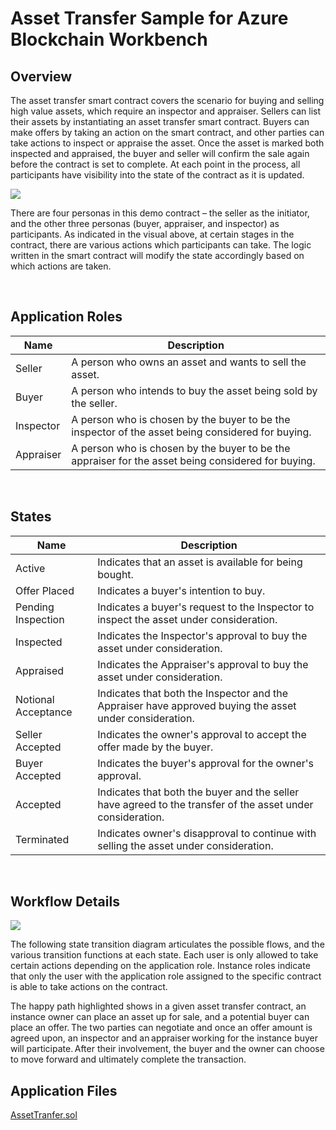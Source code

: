 Asset Transfer Sample for Azure Blockchain Workbench
====================================================

Overview
---------

The asset transfer smart contract covers the scenario for buying and selling
high value assets, which require an inspector and appraiser. Sellers can list
their assets by instantiating an asset transfer smart contract. Buyers can make
offers by taking an action on the smart contract, and other parties can take
actions to inspect or appraise the asset. Once the asset is marked both
inspected and appraised, the buyer and seller will confirm the sale again before
the contract is set to complete. At each point in the process, all participants
have visibility into the state of the contract as it is updated.

![](https://raw.githubusercontent.com/caleteeter/asset-transfer/master/media/1b35fd81aa303d9030594e43d738a625.jpg)

There are four personas in this demo contract – the seller as the initiator, and
the other three personas (buyer, appraiser, and inspector) as participants. As
indicated in the visual above, at certain stages in the contract, there are
various actions which participants can take. The logic written in the smart
contract will modify the state accordingly based on which actions are taken.

<br />

Application Roles
------------------

| Name       | Description                                                                                         |
|------------|-----------------------------------------------------------------------------------------------------|
| Seller | A person who owns an asset and wants to sell the asset. |
| Buyer | A person who intends to buy the asset being sold by the seller. |
| Inspector | A person who is chosen by the buyer to be the inspector of the asset being considered for buying. |
| Appraiser | A person who is chosen by the buyer to be the appraiser for the asset being considered for buying. |

<br />

States
-------

| Name                 | Description                                                                                                 |
|----------------------|-------------------------------------------------------------------------------------------------------------|
| Active | Indicates that an asset is available for being bought. |
| Offer Placed | Indicates a buyer's intention to buy. |
| Pending Inspection | Indicates a buyer's request to the Inspector to inspect the asset under consideration. |
| Inspected | Indicates the Inspector's approval to buy the asset under consideration. |
| Appraised | Indicates the Appraiser's approval to buy the asset under consideration. |
| Notional Acceptance | Indicates that both the Inspector and the Appraiser have approved buying the asset under consideration. |
| Seller Accepted | Indicates the owner's approval to accept the offer made by the buyer. |
| Buyer Accepted | Indicates the buyer's approval for the owner's approval. |
| Accepted | Indicates that both the buyer and the seller have agreed to the transfer of the asset under consideration. |
| Terminated | Indicates owner's disapproval to continue with selling the asset under consideration. |

<br />

Workflow Details
----------------

![](https://raw.githubusercontent.com/truffle-box/azure-asset-transfer-box/master/media/1a14a6336d8a8b1adfe5c3689ab954b2.png)

The following state transition diagram articulates the possible flows, and the
various transition functions at each state. Each user is only allowed to take
certain actions depending on the application role. Instance roles indicate that
only the user with the application role assigned to the specific contract is
able to take actions on the contract.

The happy path highlighted shows in a given asset transfer contract, an instance
owner can place an asset up for sale, and a potential buyer can place an
offer. The two parties can negotiate and once an offer amount is agreed upon, an
inspector and an appraiser working for the instance buyer will
participate. After their involvement, the buyer and the owner can choose to move
forward and ultimately complete the transaction.

Application Files
-----------------

[AssetTranfer.sol](https://raw.githubusercontent.com/truffle-box/azure-asset-transfer-box/master/contracts/AssetTransfer.sol)
